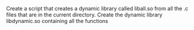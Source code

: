 Create a script that creates a dynamic library called liball.so from all the .c files that are in the current directory. 
Create the dynamic library libdynamic.so containing all the functions
